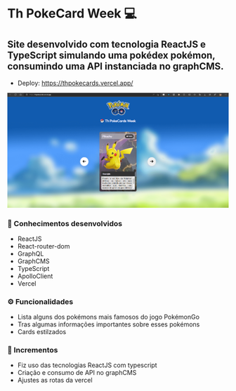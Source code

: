 # Th PokeCard Week 💻
## Site desenvolvido com tecnologia ReactJS e TypeScript simulando uma pokédex pokémon, consumindo uma API instanciada no graphCMS.

- Deploy: https://thpokecards.vercel.app/

![Imagem site](./src/assets/foto-readme_1.png)

### 🚀 Conhecimentos desenvolvidos
- ReactJS
- React-router-dom
- GraphQL
- GraphCMS
- TypeScript
- ApolloClient
- Vercel

### ⚙️ Funcionalidades
- Lista alguns dos pokémons mais famosos do jogo PokémonGo
- Tras algumas informações importantes sobre esses pokémons 
- Cards estilzados

### 🧩 Incrementos
- Fiz uso das tecnologias ReactJS com typescript 
- Criação e consumo de API no graphCMS
- Ajustes as rotas da vercel



